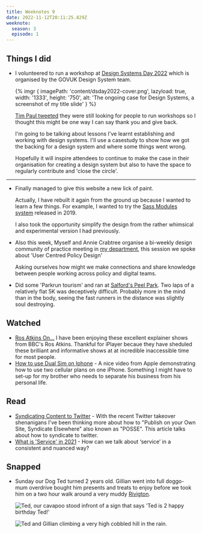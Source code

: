 ```yaml
---
title: Weeknotes 9
date: 2022-11-12T20:11:25.829Z
weeknote:
  season: 3
  episode: 1
---
```

## Things I did

* I volunteered to run a workshop at [Design Systems Day 2022](https://designnotes.blog.gov.uk/2022/08/16/join-us-for-design-system-day-2022/) which is organised by the GOVUK Design System team.

  {% imgr { imagePath: 'content/dsday2022-cover.png', lazyload: true, width: '1333', height: '750', alt: 'The ongoing case for Design Systems, a screenshot of my title slide' } %}

  [Tim Paul tweeted](https://twitter.com/timpaul/status/1589937360912887808?s=20&t=8aIhFjr9mcQDN3IoL1gm7A) they were still looking for people to run workshops so I thought this might be one way I can say thank you and give back.

  I'm going to be talking about lessons I've learnt establishing and working with design systems. I'll use a casestudy to show how we got the backing for a design system and where some things went wrong.

  Hopefully it will inspire attendees to continue to make the case in their organisation for creating a design system but also to have the space to regularly contribute and 'close the circle'.

- - -

* Finally managed to give this website a new lick of paint.

  Actually, I have rebuilt it again from the ground up because I wanted to learn a few things. For example, I wanted to try the [Sass Modules system](https://css-tricks.com/introducing-sass-modules/) released in 2019.

  I also took the opportunity simplify the design from the rather whimsical and experimental version I had previously.
* Also this week, Myself and Annie Crabtree organise a bi-weekly design community of practice meeting in [my department](https://www.gov.uk/government/organisations/department-for-levelling-up-housing-and-communities), this session we spoke about 'User Centred Policy Design'

   Asking ourselves how might we make connections and share knowledge between people working across policy and digital teams.
* Did some 'Parkrun tourism' and ran at [Salford's Peel Park](https://www.parkrun.org.uk/peel/). Two laps of a relatively flat 5K was deceptively difficult. Probably more in the mind than in the body, seeing the fast runners in the distance was slightly soul destroying.

## Watched

* [Ros Atkins On...](https://www.bbc.co.uk/iplayer/episodes/p095rjk1/ros-atkins-on) I have been enjoying these excellent explainer shows from BBC's Ros Atkins. Thankful for iPlayer becaue they have sheduled these brilliant and informative shows at at incredible inaccessible time for most people.
* [How to use Dual Sim on Iphone](https://www.youtube.com/watch?v=7lnEQLVOsH4) - A nice video from Apple demonstrating how to use two cellular plans on one iPhone. Something I might have to set-up for my brother who needs to separate his business from his personal life.

## Read

* [Syndicating Content to Twitter](https://mxb.dev/blog/syndicating-content-to-twitter-with-netlify-functions/) - With the recent Twitter takeover shenanigans I've been thinking more about how to "Publish on your Own Site, Syndicate Elsewhere" also known as "POSSE". This article talks about how to syndicate to twitter.
* [What is 'Service' in 2021](http://www.making-things-for-others.com/blog/2021/11/10/what-is-service-in-2021) - How can we talk about ‘service’ in a consistent and nuanced way?

## Snapped

* Sunday our Dog Ted turned 2 years old. Gillian went into full doggo-mum overdrive bought him presents and treats to enjoy before we took him on a two hour walk around a very muddy [Rivigton](https://www.visitnorthwest.com/sights/lever-park/).

  ![Ted, our cavapoo stood infront of a sign that says 'Ted is 2 happy birthday Ted!'](https://res.cloudinary.com/paulmsmith/image/upload/c_scale,f_auto,q_auto,w_960/v1668290577/ted-birthday-2_j86mt2.jpg)

  ![Ted and Gillian climbing a very high cobbled hill in the rain. ](https://res.cloudinary.com/paulmsmith/image/upload/c_scale,f_auto,q_auto,w_960/v1668353301/IMG_0288_kvljga.jpg)